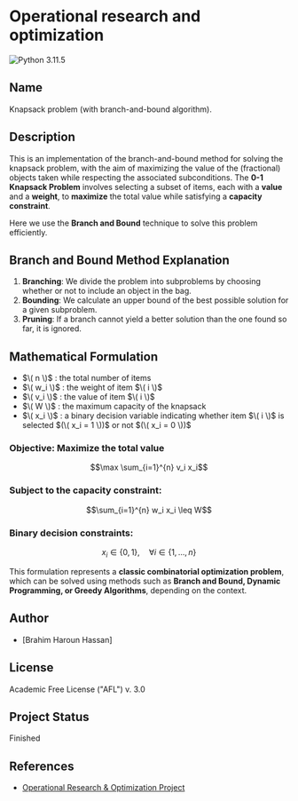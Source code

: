 # Operational research and optimization
![Python 3.11.5](https://img.shields.io/badge/Python-3.8.0-yellow?style=plastic)

## Name
Knapsack problem (with branch-and-bound algorithm).

## Description

This is an implementation of the branch-and-bound method for solving the knapsack problem, with the aim of maximizing the value of the (fractional) objects taken while respecting the associated subconditions.
The **0-1 Knapsack Problem** involves selecting a subset of items, each with a **value** and a **weight**, to **maximize** the total value while satisfying a **capacity constraint**.

Here we use the **Branch and Bound** technique to solve this problem efficiently.

## Branch and Bound Method Explanation

1. **Branching**: We divide the problem into subproblems by choosing whether or not to include an object in the bag.
2. **Bounding**: We calculate an upper bound of the best possible solution for a given subproblem.
3. **Pruning**: If a branch cannot yield a better solution than the one found so far, it is ignored.

## Mathematical Formulation
- $`\( n \)`$ : the total number of items
- $`\( w_i \)`$ : the weight of item $`\( i \)`$
- $`\( v_i \)`$ : the value of item $`\( i \)`$
- $`\( W \)`$ : the maximum capacity of the knapsack
- $`\( x_i \)`$ : a binary decision variable indicating whether item $`\( i \)`$ is selected $`(\( x_i = 1 \))`$ or not $`(\( x_i = 0 \))`$

### **Objective: Maximize the total value**

```math
\max \sum_{i=1}^{n} v_i x_i
```

### **Subject to the capacity constraint:**

```math
\sum_{i=1}^{n} w_i x_i \leq W
```

### **Binary decision constraints:**

```math
x_i \in \{0,1\}, \quad \forall i \in \{1, ..., n\}
```

This formulation represents a **classic combinatorial optimization problem**, 
which can be solved using methods such as **Branch and Bound, Dynamic Programming, or Greedy Algorithms**, depending on the context.

## Author
- [Brahim Haroun Hassan]

## License
Academic Free License ("AFL") v. 3.0

## Project Status
Finished

## References
- [Operational Research & Optimization Project](https://pageperso.lis-lab.fr/~basile.couetoux/enseignement.html)

